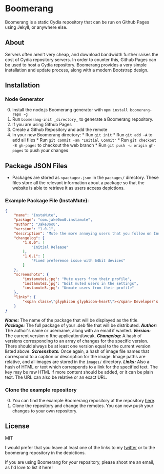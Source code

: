 # Boomerang 

Boomerang is a static Cydia repository that can be run on Github Pages using Jekyll, or anywhere else.

## About

Servers often aren't very cheap, and download bandwidth further raises the cost of Cydia repository servers. In order to counter this, Github Pages can be used to host a Cydia repository. Boomerang provides a very simple installation and update process, along with a modern Bootstrap design.

## Installation

### Node Generator
0. Install the node.js Boomerang generator with ```npm install boomerang-repo -g```
0. Run ```boomerang-init _directory_``` to generate a Boomerang repository.
0. If you are using Github Pages
  0. Create a Github Repository and add the remote
  0. In your new Boomerang directory:
    * Run ```git init```
    * Run ```git add -A``` to add all files
    * Run ```git commit -am "Initial Commit"```
    * Run ```git checkout -B gh-pages``` to checkout the web branch
    * Run ```git push -u origin gh-pages``` to push your changes


## Package JSON Files
* Packages are stored as ```<package>.json``` in the ```packages/``` directory. These files store all the relevant information about a package so that the website is able to retrieve it as users access depictions.

### Example Package File (InstaMute):
```json
{
	"name": "InstaMute",
	"package": "com.jake0oo0.instamute",
	"author": "Jake0oo0",
	"version": "1.0.1",
	"description": "Mute the more annoying users that you follow on Instagram from your main feed",
	"changelog": {
		"1.0.0": [
			"Initial Release"
		],
		"1.0.1": [
			"Fixed preference issue with 64bit devices"
		]
	},
	"screenshots": {
		"instamute1.jpg": "Mute users from their profile",
		"instamute2.jpg": "Edit muted users in the settings",
		"instamute3.jpg": "Unmute users from their profile"
	},
	"links": {
		"<span class=\"glyphicon glyphicon-heart\"></span> Developer's Twitter": "https://twitter.com/itsjake88"
	}
}
```

***Name:*** The name of the package that will be displayed as the title.
***Package:*** The full package of your .deb file that will be distributed.
***Author:*** The author's name or username, along with an email if wanted.
***Version:*** The current version o fthe application/tweak.
***Changelog:*** A hash of versions corresponding to an array of changes for the specific version. There should always be at least one version equal to the current version listed above.
***Screenshots:*** Once again, a hash of image file names that correspond to a caption or description for the image. Image paths are relative, and all images are stored in the ```images/``` directory.
***Links:*** Also a hash of HTML or text which corresponds to a link for the specified text. The key may be raw HTML if more content should be added, or it can be plain text. The URL can also be relative or an exact URL.

### Clone the example repository
0. You can find the example Boomerang repository at the repository [here](https://github.com/Jake0oo0/boomerang-example).
0. Clone the repository and change the remotes. You can now push your changes to your own repository.

## License
MIT

I would prefer that you leave at least one of the links to my [twitter](https://twitter.com/itsjake88) or to the boomerang repository in the depictions.

If you are using Boomerang for your repository, please shoot me an email, as I'd love to list it here!